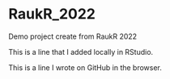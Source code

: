 # RaukR_2022
Demo project create from RaukR 2022

This is a line that I added locally in RStudio. 

This is a line I wrote on GitHub in the browser.
